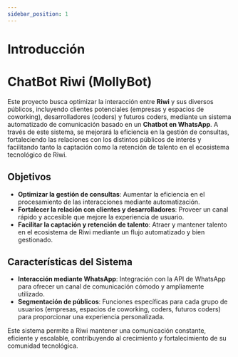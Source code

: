 ```yaml
---
sidebar_position: 1
---
```


# Introducción


# ChatBot Riwi (MollyBot)

Este proyecto busca optimizar la interacción entre **Riwi** y sus diversos públicos, incluyendo clientes potenciales (empresas y espacios de coworking), desarrolladores (coders) y futuros coders, mediante un sistema automatizado de comunicación basado en un **Chatbot en WhatsApp**. A través de este sistema, se mejorará la eficiencia en la gestión de consultas, fortaleciendo las relaciones con los distintos públicos de interés y facilitando tanto la captación como la retención de talento en el ecosistema tecnológico de Riwi.

## Objetivos

- **Optimizar la gestión de consultas**: Aumentar la eficiencia en el procesamiento de las interacciones mediante automatización.
- **Fortalecer la relación con clientes y desarrolladores**: Proveer un canal rápido y accesible que mejore la experiencia de usuario.
- **Facilitar la captación y retención de talento**: Atraer y mantener talento en el ecosistema de Riwi mediante un flujo automatizado y bien gestionado.

## Características del Sistema

- **Interacción mediante WhatsApp**: Integración con la API de WhatsApp para ofrecer un canal de comunicación cómodo y ampliamente utilizado.
- **Segmentación de públicos**: Funciones específicas para cada grupo de usuarios (empresas, espacios de coworking, coders, futuros coders) para proporcionar una experiencia personalizada.

Este sistema permite a Riwi mantener una comunicación constante, eficiente y escalable, contribuyendo al crecimiento y fortalecimiento de su comunidad tecnológica.






